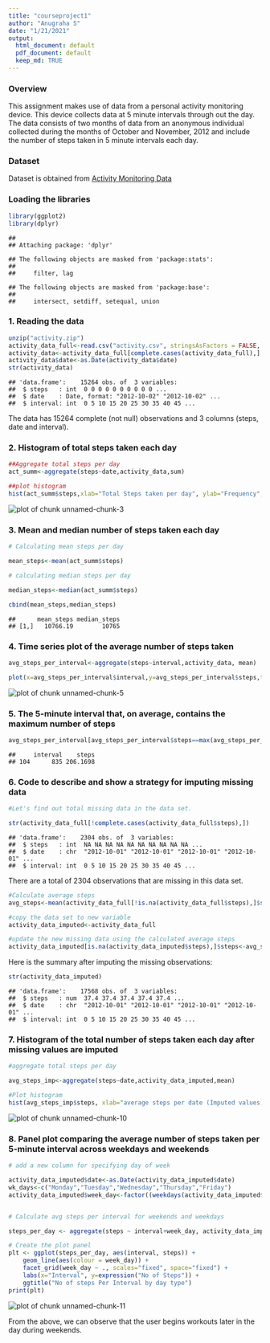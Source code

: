 ```yaml
---
title: "courseproject1"
author: "Anugraha S"
date: "1/21/2021"
output:
  html_document: default
  pdf_document: default
  keep_md: TRUE
---
```

### Overview

This assignment makes use of data from a personal activity monitoring device. This device collects data at 5 minute intervals through out the day. The data consists of two months of data from an anonymous individual collected during the months of October and November, 2012 and include the number of steps taken in 5 minute intervals each day.

### Dataset

Dataset is obtained from [Activity Monitoring Data](https://d396qusza40orc.cloudfront.net/repdata%2Fdata%2Factivity.zip)

### Loading the libraries

```r
library(ggplot2)
library(dplyr)
```

```
## 
## Attaching package: 'dplyr'
```

```
## The following objects are masked from 'package:stats':
## 
##     filter, lag
```

```
## The following objects are masked from 'package:base':
## 
##     intersect, setdiff, setequal, union
```
### 1. Reading the data


```r
unzip("activity.zip")
activity_data_full<-read.csv("activity.csv", stringsAsFactors = FALSE, header=TRUE)
activity_data<-activity_data_full[complete.cases(activity_data_full),]
activity_data$date<-as.Date(activity_data$date)
str(activity_data)
```

```
## 'data.frame':	15264 obs. of  3 variables:
##  $ steps   : int  0 0 0 0 0 0 0 0 0 0 ...
##  $ date    : Date, format: "2012-10-02" "2012-10-02" ...
##  $ interval: int  0 5 10 15 20 25 30 35 40 45 ...
```
The data has 15264 complete (not null) observations and 3 columns (steps, date and interval).

### 2. Histogram of total steps taken each day


```r
##Aggregate total steps per day
act_summ<-aggregate(steps~date,activity_data,sum)

##plot histogram
hist(act_summ$steps,xlab="Total Steps taken per day", ylab="Frequency", main= "Total Steps Taken per Day")
```

![plot of chunk unnamed-chunk-3](figure/unnamed-chunk-3-1.png)

### 3. Mean and median number of steps taken each day


```r
# Calculating mean steps per day

mean_steps<-mean(act_summ$steps)

# calculating median steps per day

median_steps<-median(act_summ$steps)

cbind(mean_steps,median_steps)
```

```
##      mean_steps median_steps
## [1,]   10766.19        10765
```

### 4. Time series plot of the average number of steps taken


```r
avg_steps_per_interval<-aggregate(steps~interval,activity_data, mean)

plot(x=avg_steps_per_interval$interval,y=avg_steps_per_interval$steps,type="l",xlab="Intervals",ylab="Average steps per interval",main="Time series plot of average steps per interval")
```

![plot of chunk unnamed-chunk-5](figure/unnamed-chunk-5-1.png)

### 5. The 5-minute interval that, on average, contains the maximum number of steps


```r
avg_steps_per_interval[avg_steps_per_interval$steps==max(avg_steps_per_interval$steps),]
```

```
##     interval    steps
## 104      835 206.1698
```
### 6. Code to describe and show a strategy for imputing missing data

```r
#Let's find out total missing data in the data set.

str(activity_data_full[!complete.cases(activity_data_full$steps),])
```

```
## 'data.frame':	2304 obs. of  3 variables:
##  $ steps   : int  NA NA NA NA NA NA NA NA NA NA ...
##  $ date    : chr  "2012-10-01" "2012-10-01" "2012-10-01" "2012-10-01" ...
##  $ interval: int  0 5 10 15 20 25 30 35 40 45 ...
```

There are a total of 2304 observations that are missing in this data set.


```r
#Calculate average steps
avg_steps<-mean(activity_data_full[!is.na(activity_data_full$steps),]$steps)

#copy the data set to new variable
activity_data_imputed<-activity_data_full

#update the new missing data using the calculated average steps
activity_data_imputed[is.na(activity_data_imputed$steps),]$steps<-avg_steps
```
Here is the summary after imputing the missing observations:


```r
str(activity_data_imputed)
```

```
## 'data.frame':	17568 obs. of  3 variables:
##  $ steps   : num  37.4 37.4 37.4 37.4 37.4 ...
##  $ date    : chr  "2012-10-01" "2012-10-01" "2012-10-01" "2012-10-01" ...
##  $ interval: int  0 5 10 15 20 25 30 35 40 45 ...
```
    

### 7. Histogram of the total number of steps taken each day after missing values are imputed


```r
#aggregate total steps per day

avg_steps_imp<-aggregate(steps~date,activity_data_imputed,mean)

#Plot histogram
hist(avg_steps_imp$steps, xlab="average steps per date (Imputed values)",ylab="Frequency", main="Histogram of average steps per day (Using Imputed values)")
```

![plot of chunk unnamed-chunk-10](figure/unnamed-chunk-10-1.png)

### 8. Panel plot comparing the average number of steps taken per 5-minute interval across weekdays and weekends


```r
# add a new column for specifying day of week

activity_data_imputed$date<-as.Date(activity_data_imputed$date)
wk_days<-c("Monday","Tuesday","Wednesday","Thursday","Friday")
activity_data_imputed$week_day<-factor((weekdays(activity_data_imputed$date) %in% wk_days),levels=c(TRUE,FALSE),labels=c("weekday","weekend"))


# Calculate avg steps per interval for weekends and weekdays

steps_per_day <- aggregate(steps ~ interval+week_day, activity_data_imputed, mean)

# Create the plot panel
plt <- ggplot(steps_per_day, aes(interval, steps)) +
    geom_line(aes(colour = week_day)) +
    facet_grid(week_day ~ ., scales="fixed", space="fixed") +
    labs(x="Interval", y=expression("No of Steps")) +
    ggtitle("No of steps Per Interval by day type")
print(plt)
```

![plot of chunk unnamed-chunk-11](figure/unnamed-chunk-11-1.png)

From the above, we can observe that the user begins workouts later in the day during weekends.


